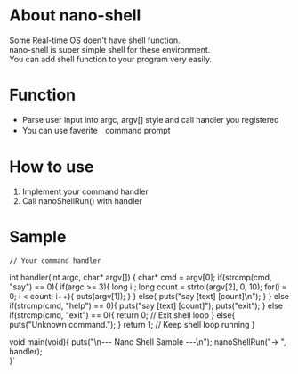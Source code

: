 # About nano-shell
Some Real-time OS doen't have shell function.  
nano-shell is super simple shell for these environment.  
You can add shell function to your program very easily.  

# Function
- Parse user input into argc, argv[] style and call handler you registered
- You can use faverite　command prompt

# How to use
1) Implement your command handler
2) Call nanoShellRun() with handler

# Sample

    // Your command handler
int handler(int argc, char* argv[])
{
	char* cmd = argv[0];
	if(strcmp(cmd, "say") == 0){
		if(argc >= 3){
			long i ;
			long count = strtol(argv[2], 0, 10);
			for(i = 0; i < count; i++){
				puts(argv[1]);
			}
		}
		else{
			puts("say [text] [count]\n");
		}
	}
	else if(strcmp(cmd, "help") == 0){
		puts("say [text] [count]");
		puts("exit");
	}
	else if(strcmp(cmd, "exit") == 0){
		return 0; // Exit shell loop
	}
	else{
		puts("Unknown command.");
	}
	return 1; // Keep shell loop running
}

void main(void){
	puts("\n--- Nano Shell Sample ---\n");
	nanoShellRun("-> ", handler);	
}`
